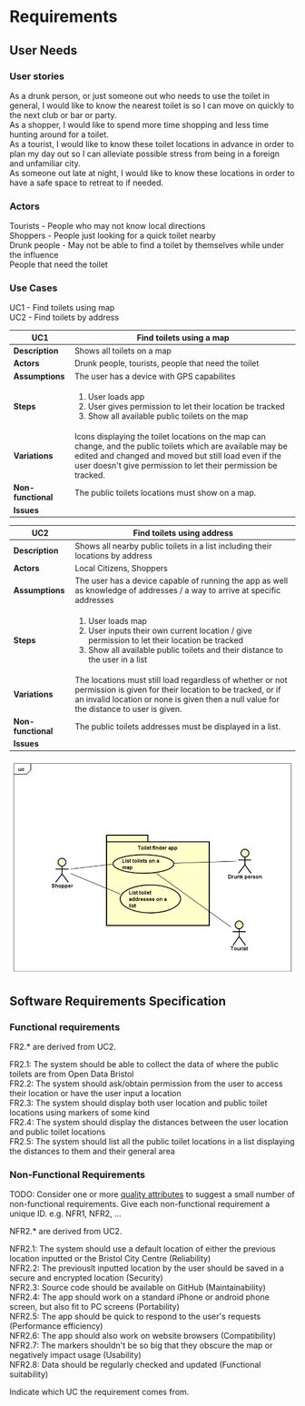 # Requirements

## User Needs

### User stories
As a drunk person, or just someone out who needs to use the toilet in general, I would like to know the nearest toilet is so I can move on quickly to the next club or bar or party.<br>
As a shopper, I would like to spend more time shopping and less time hunting around for a toilet.<br>
As a tourist, I would like to know these toilet locations in advance in order to plan my day out so I can alleviate possible stress from being in a foreign and unfamiliar city.<br>
As someone out late at night, I would like to know these locations in order to have a safe space to retreat to if needed.<br>

### Actors
Tourists - People who may not know local directions<br>
Shoppers - People just looking for a quick toilet nearby<br>
Drunk people - May not be able to find a toilet by themselves while under the influence<br>
People that need the toilet<br>


### Use Cases
UC1 - Find toilets using map<br>
UC2 - Find toilets by address

| UC1 | Find toilets using a map | 
| -------------------------------------- | ------------------- |
| **Description** | Shows all toilets on a map |
| **Actors** | Drunk people, tourists, people that need the toilet |
| **Assumptions** | The user has a device with GPS capabilites </td></tr>
| **Steps** | <ol><li> User loads app</li><li>User gives permission to let their location be tracked</li><li>Show all available public toilets on the map</li></ol> |
| **Variations** | Icons displaying the toilet locations on the map can change, and the public toilets which are available may be edited and changed and moved but still load even if the user doesn't give permission to let their permission be tracked. |
| **Non-functional** | The public toilets locations must show on a map. |
| **Issues** |  |

| UC2 | Find toilets using address | 
| -------------------------------------- | ------------------- |
| **Description** | Shows all nearby public toilets in a list including their locations by address |
| **Actors** | Local Citizens, Shoppers |
| **Assumptions** | The user has a device capable of running the app as well as knowledge of addresses / a way to arrive at specific addresses </td></tr>
| **Steps** | <ol><li> User loads map</li><li>User inputs their own current location / give permission to let their location be tracked</li><li>Show all available public toilets and their distance to the user in a list</li></ol> |
| **Variations** | The locations must still load regardless of whether or not permission is given for their location to be tracked, or if an invalid location or none is given then a null value for the distance to user is given. |
| **Non-functional** | The public toilets addresses must be displayed in a list. |
| **Issues** |  |

![Insert your Use-Case Diagram Here](images/UseCaseDiagram.png)

## Software Requirements Specification
### Functional requirements

FR2.* are derived from UC2.

FR2.1: The system should be able to collect the data of where the public toilets are from Open Data Bristol<br>
FR2.2: The system should ask/obtain permission from the user to access their location or have the user input a location<br>
FR2.3: The system should display both user location and public toilet locations using markers of some kind<br>
FR2.4: The system should display the distances between the user location and public toilet locations<br>
FR2.5: The system should list all the public toilet locations in a list displaying the distances to them and their general area<br>


### Non-Functional Requirements
TODO: Consider one or more [quality attributes](https://en.wikipedia.org/wiki/ISO/IEC_9126) to suggest a small number of non-functional requirements.
Give each non-functional requirement a unique ID. e.g. NFR1, NFR2, ... 

NFR2.* are derived from UC2.

NFR2.1: The system should use a default location of either the previous location inputted or the Bristol City Centre (Reliability)<br>
NFR2.2: The previouslt inputted location by the user should be saved in a secure and encrypted location (Security)<br>
NFR2.3: Source code should be available on GitHub (Maintainability)<br>
NFR2.4: The app should work on a standard iPhone or android phone screen, but also fit to PC screens (Portability)<br>
NFR2.5: The app should be quick to respond to the user's requests (Performance efficiency)<br>
NFR2.6: The app should also work on website browsers (Compatibility)<br>
NFR2.7: The markers shouldn't be so big that they obscure the map or negatively impact usage (Usability)<br>
NFR2.8: Data should be regularly checked and updated (Functional suitability)<br>

Indicate which UC the requirement comes from.
